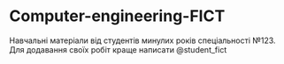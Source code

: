 # Computer-engineering-FICT

Навчальні матеріали від студентів минулих років спеціальності №123.
Для додавання своїх робіт краще написати @student_fict
